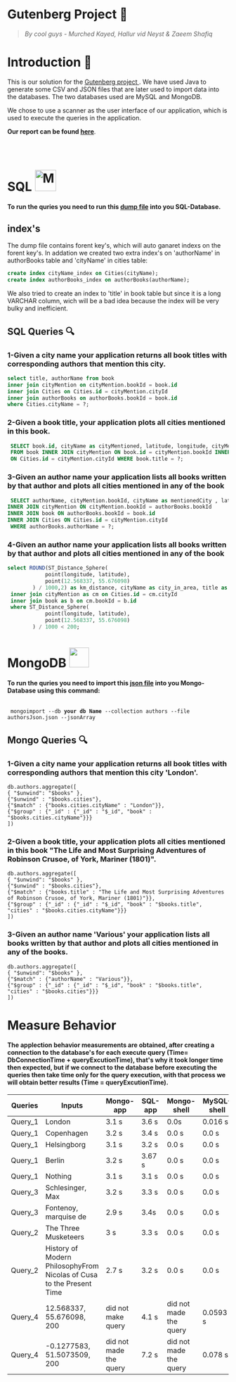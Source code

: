 # Gutenberg Project <g-emoji class="g-emoji" alias="book" fallback-src="https://github.githubassets.com/images/icons/emoji/unicode/1f4d6.png">📖</g-emoji>

> _By cool guys - Murched Kayed, Hallur vid Neyst & Zaeem Shafiq_

<h1>Introduction <g-emoji class="g-emoji" alias="memo" fallback-src="https://github.githubassets.com/images/icons/emoji/unicode/1f4dd.png">📝</g-emoji></h1>

<p>This is our solution for the <a href="https://github.com/datsoftlyngby/soft2019spring-databases/tree/master/Exam"> Gutenberg project </a>. We have used Java to generate some CSV and JSON files that are later used to import data into the databases. The two databases used are MySQL and MongoDB.
</p>
<p>We chose to use a scanner as the user interface of our application, which is used to execute the queries in the application.</p>

<Strong>Our report can be found <a href="https://github.com/Hallur20/GutenbergDatabaseExamProject/blob/master/Gutenberg%20rapport.pdf">here</a></strong>.

<h1>SQL <img src="http://icons.iconarchive.com/icons/papirus-team/papirus-apps/48/mysql-workbench-icon.png" style="margin-top:40px;" title="Mysql-workbench" alt="Mysql-workbench icon" width="48" height="48"></h1>

<h4>To run the quries you need to run this <a href="https://github.com/Hallur20/GutenbergDatabaseExamProject/blob/master/Dump20190530.sql">dump file</a> into you SQL-Database.</h4>

<h2>index's</h2>

<p>The dump file contains forent key's, which will auto ganaret indexs on the forent key's.
In addation we created two extra index's on 'authorName' in authorBooks table and 'cityName' in cities table:
</p>

```sql
create index cityName_index on Cities(cityName);
create index authorBooks_index on authorBooks(authorName);
```

<p>We also tried to create an index to 'title' in book table but since it is a long VARCHAR column, wich will be a bad idea because the index will be very bulky and inefficient.</p>

<h2>SQL Queries <g-emoji class="g-emoji" alias="mag" fallback-src="https://github.githubassets.com/images/icons/emoji/unicode/1f50d.png">🔍</g-emoji></h2>

<h3>1-Given a city name your application returns all book titles with corresponding authors that mention this city.</h3>

```sql
select title, authorName from book
inner join cityMention on cityMention.bookId = book.id
inner join Cities on Cities.id = cityMention.cityId
inner join authorBooks on authorBooks.bookId = book.id
where Cities.cityName = ?;
```
<h3>2-Given a book title, your application plots all cities mentioned in this book.</h3>

```sql
 SELECT book.id, cityName as cityMentioned, latitude, longitude, cityMention.count as cityOccurences, title
 FROM book INNER JOIN cityMention ON book.id = cityMention.bookId INNER JOIN Cities
 ON Cities.id = cityMention.cityId WHERE book.title = ?;
```

<h3>3-Given an author name your application lists all books written by that author and plots all cities mentioned in any of the book</h3>

```sql
 SELECT authorName, cityMention.bookId, cityName as mentionedCity , latitude, longitude, title as bookTitle FROM authorBooks 
INNER JOIN cityMention ON cityMention.bookId = authorBooks.bookId
INNER JOIN book ON authorBooks.bookId = book.id
INNER JOIN Cities ON Cities.id = cityMention.cityId
 WHERE authorBooks.authorName = ?;
```
<h3>4-Given an author name your application lists all books written by that author and plots all cities mentioned in any of the book</h3>

```sql
select ROUND(ST_Distance_Sphere(
            point(longitude, latitude),
            point(12.568337, 55.676098)
        ) / 1000,2) as km_distance, cityName as city_in_area, title as title_of_book_mentioning_city from Cities 
 inner join cityMention as cm on Cities.id = cm.cityId
 inner join book as b on cm.bookId = b.id
 where ST_Distance_Sphere(
            point(longitude, latitude),
            point(12.568337, 55.676098)
        ) / 1000 < 200;

```

<h1>MongoDB <img style="-webkit-user-select: none;" src="https://sitejerk.com/images/mongodb-png-10.png" width="45" height="45"></h1>

<h4>To run the quries you need to import this <a href="https://github.com/Hallur20/GutenbergDatabaseExamProject/blob/master/authorsJson.json">json file</a> into you Mongo-Database using this command:</h4>

<code>
 mongoimport --db <strong>your db Name</strong> --collection authors --file authorsJson.json --jsonArray
</code>

<h2>Mongo Queries <g-emoji class="g-emoji" alias="mag" fallback-src="https://github.githubassets.com/images/icons/emoji/unicode/1f50d.png">🔍</g-emoji></h2>

<h3>1-Given a city name your application returns all book titles with corresponding authors that mention this city 'London'.</h3>

```mongo
db.authors.aggregate([
{ "$unwind": "$books" },
{"$unwind" : "$books.cities"},
{"$match" : {"books.cities.cityName" : "London"}},
{"$group" : {"_id" : {"_id" : "$_id", "book" : "$books.cities.cityName"}}}
])
```

<h3>2-Given a book title, your application plots all cities mentioned in this book "The Life and Most Surprising Adventures of Robinson Crusoe, of York, Mariner (1801)".</h3>

```mongo
db.authors.aggregate([
{ "$unwind": "$books" },
{"$unwind" : "$books.cities"},
{"$match" : {"books.title" : "The Life and Most Surprising Adventures of Robinson Crusoe, of York, Mariner (1801)"}},
{"$group" : {"_id" : {"_id" : "$_id", "book" : "$books.title", "cities" : "$books.cities.cityName"}}}
])
```

<h3>3-Given an author name 'Various' your application lists all books written by that author and plots all cities mentioned in any of the books.</h3>

```mongo
db.authors.aggregate([
{ "$unwind": "$books" },
{"$match" : {"authorName" : "Various"}},
{"$group" : {"_id" : {"_id" : "$_id", "book" : "$books.title", "cities" : "$books.cities"}}}
])
```
<h1>Measure Behavior</h1>
<h4>The applection behavior measurements are obtained, after creating a connection to the database's for each execute query (Time= DbConnectionTime + queryExcutionTime), that's why it took longer time then expected, but if we connect to the database before executing the queries then take time only for the query execution, with that process we will obtain better results  (Time =  queryExcutionTime).</h4>
 
<table>
<thead>
<tr>
<th>Queries</th>
<th>Inputs</th>
<th>Mongo-app</th>
<th>SQL-app</th>
<th>Mongo-shell</th>
<th>MySQL-shell</th>
</tr>
</thead>
<tbody>
<tr>
<td>Query_1</td>
<td>London</td>
<td>3.1 s</td>
<td>3.6 s</td>
<td>0.0s</td>
<td>0.016 s</td>
</tr>
<tr>
<td>Query_1</td>
<td>Copenhagen</td>
<td>3.2 s</td>
<td>3.4 s</td>
<td>0.0 s</td>
<td>0.0 s</td>
</tr>
<tr>
<td>Query_1</td>
<td>Helsingborg</td>
<td>3.1 s</td>
<td>3.2 s</td>
<td>0.0 s</td>
<td>0.0 s</td>
</tr>
<tr>
<td>Query_1</td>
<td>Berlin</td>
<td>3.2 s</td>
<td>3.67 s</td>
<td>0.0 s</td>
<td>0.0 s</td>
</tr>
<tr>
<td>Query_1</td>
<td>Nothing</td>
<td>3.1 s</td>
<td>3.1 s</td>
<td>0.0 s</td>
<td>0.0 s</td>
</tr>
<tr>
<td>Query_3</td>
<td>Schlesinger, Max</td>
<td>3.2 s</td>
<td>3.3 s</td>
<td>0.0 s</td>
<td>0.0 s</td>
</tr>
<tr>
<td>Query_3</td>
<td>Fontenoy, marquise de</td>
<td>2.9 s</td>
<td>3.4s</td>
<td>0.0 s</td>
<td>0.0 s</td>
</tr>

<tr>
<td>Query_2</td>
<td>The Three Musketeers</td>
<td>3 s</td>
<td>3.3 s</td>
<td>0.0 s</td>
<td>0.0 s</td>
</tr>
<tr>
<td>Query_2</td>
<td>History of Modern PhilosophyFrom Nicolas of Cusa to the Present Time</td>
<td>2.7 s</td>
<td>3.2 s</td>
<td>0.0 s</td>
<td>0.0 s</td>
</tr>

<tr>
<td>Query_4</td>
<td>12.568337, 55.676098, 200</td>
<td>did not make query</td>
<td>4.1 s</td>
<td>did not made the query</td>
<td>0.0593 s</td>
</tr>
<tr>
<td>Query_4</td>
<td>-0.1277583, 51.5073509, 200</td>
<td>did not made the query</td>
<td>7.2 s</td>
<td>did not made the query</td>
<td>0.078 s</td>
</tr>
</tbody>
</table>
